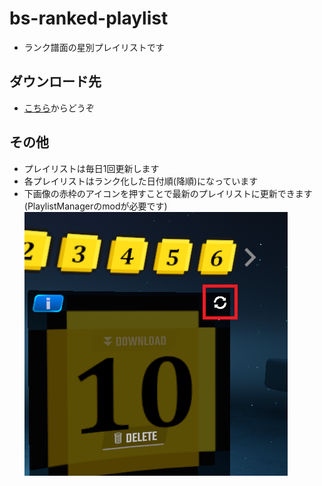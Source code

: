 # bs-ranked-playlist

 - ランク譜面の星別プレイリストです


## ダウンロード先

 * [こちら](https://github.com/jundoll/bs-ranked-playlist/releases/latest)からどうぞ


## その他
 - プレイリストは毎日1回更新します
 - 各プレイリストはランク化した日付順(降順)になっています
 - 下画像の赤枠のアイコンを押すことで最新のプレイリストに更新できます (PlaylistManagerのmodが必要です)  
   ![Sync](imgs/sync.png)
